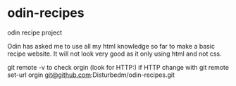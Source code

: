 # odin-recipes
odin recipe project

Odin has asked me to use all my html knowledge so far to make a basic recipe website. It will not look very good as it only using html and not css.

git remote -v to check orgin (look for HTTP:)
if HTTP
change with git remote set-url orgin git@github.com:Disturbedm/odin-recipes.git